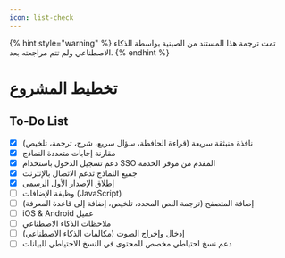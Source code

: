 ```yaml
---
icon: list-check
---
```


{% hint style="warning" %}
تمت ترجمة هذا المستند من الصينية بواسطة الذكاء الاصطناعي ولم تتم مراجعته بعد.
{% endhint %}

# تخطيط المشروع

## To-Do List

* [x] نافذة منبثقة سريعة (قراءة الحافظة، سؤال سريع، شرح، ترجمة، تلخيص)
* [x] مقارنة إجابات متعددة النماذج
* [x] دعم تسجيل الدخول باستخدام SSO المقدم من موفر الخدمة
* [x] جميع النماذج تدعم الاتصال بالإنترنت
* [x] إطلاق الإصدار الأول الرسمي
* [ ] وظيفة الإضافات (JavaScript)
* [ ] إضافة المتصفح (ترجمة النص المحدد، تلخيص، إضافة إلى قاعدة المعرفة)
* [ ] iOS & Android عميل
* [ ] ملاحظات الذكاء الاصطناعي
* [ ] إدخال وإخراج الصوت (مكالمات الذكاء الاصطناعي)
* [ ] دعم نسخ احتياطي مخصص للمحتوى في النسخ الاحتياطي للبيانات